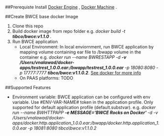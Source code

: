 ##Prerequiste
Install [Docker Engine](https://docs.docker.com/engine/installation) , [Docker Machine](https://docs.docker.com/machine/install-machine) .

##Create BWCE base docker Image
1. Clone this repo
2. Build docker image from repo folder e.g. 
 	_docker build  -t **tibco/bwce:v1.1.0** ._
3. Run BWCE application
	* Local Environment: In local enviornment, run BWCE application by mapping volume containing ear file to /bwapp volume in the container
		e.g.  _docker run --name BWRESTAPP -d **-v /Users/vnalawad/docker-apps/testrest_1.0.0.ear:/bwapp/testrest_1.0.0.ear** -p 18080:8080 -p 17777:7777 **tibco/bwce:v1.1.0.2**_. [See docker for more info](https://docs.docker.com/engine/userguide/dockervolumes)
	* On PAAS platforms: TODO

##Supported Features
* Environment variable: BWCE application can be configured with env variable. Use #ENV-VAR-NAME# token in the application profile. Only supported for default application profile (default.substvar). e.g. _docker run --name BWHTTPAPP **-e MESSAGE='BWCE Rocks on Docker'** -d -v /Users/vnalawad/docker-apps/docker.http.application_1.0.0.ear:/bwapp/docker.http.application_1.0.0.ear -p 18081:8080 tibco\bwce:v1.1.0.2_
